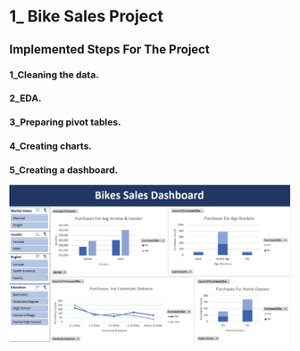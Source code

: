 # 1_ Bike Sales Project

## Implemented Steps For The Project
### 1_Cleaning the data.
### 2_EDA.
### 3_Preparing pivot tables.
### 4_Creating charts.
### 5_Creating a dashboard.

![](Images/0.png)
